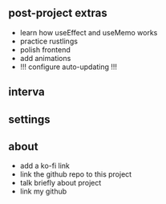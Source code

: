 ## post-project extras

- learn how useEffect and useMemo works
- practice rustlings
- polish frontend
- add animations
- !!! configure auto-updating !!!
<!-- - double check that daisyUI colors are applied -->

## interva

<!-- - add pause, play and reset buttons -->
<!-- - find a library to use time -->
<!-- - implement timer logic -->
<!-- - add new colors for when break vs long break vs focus -->
<!-- - add a cooler sound when reaching the long break -->
<!-- - add a ticking sound -->

## settings

<!-- - add settings for changing pomo time -->
<!-- - add settings for OS integration (e.g always on top, start up on launch, etc) -->

## about

- add a ko-fi link
- link the github repo to this project
- talk briefly about project
- link my github
